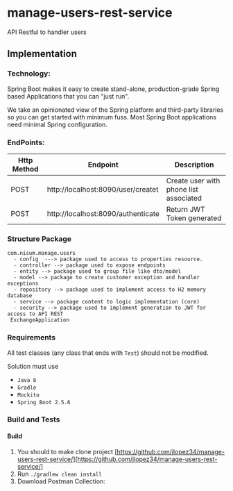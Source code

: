 # manage-users-rest-service
API Restful to handler users 


## Implementation

### Technology:

Spring Boot makes it easy to create stand-alone, production-grade Spring based Applications that you can "just run".

We take an opinionated view of the Spring platform and third-party libraries so you can get started with minimum fuss. Most Spring Boot applications need minimal Spring configuration.


### EndPoints:
| Http Method  | Endpoint | Description |
| ------------- | ------------- |-----------|
| POST  | http://localhost:8090/user/createt  | Create user with phone list associated|
| POST  | http://localhost:8090/authenticate  | Return JWT Token generated|

  ### Structure Package
```
com.nisum.manage.users
  - config  ---> package used to access to properties resource. 
  - controller --> package used to expose endpoints
  - entity --> package used to group file like dto/model
  - model --> package to create customer exception and handler exceptions
  - repository --> package used to implement access to H2 memory database
  - service --> package content to logic implementation (core)
  - security --> package used to implement generation to JWT for access to API REST
 ExchangeApplication
```
### Requirements

All test classes (any class that ends with `Test`) should not be modified.

Solution must use 
   * `Java 8`
   * `Gradle`
   * `Mockito`
   * `Spring Boot 2.5.6`


### Build and Tests
#### Build

1. You should to make clone project [https://github.com/jlopez34/manage-users-rest-service/][https://github.com/jlopez34/manage-users-rest-service/]
2. Run `./gradlew clean install`
3. Download Postman Collection:
